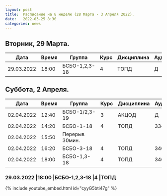 ```yaml
---
layout: post
title:  Расписание на 8 неделю (28 Марта - 3 Апреля 2022).
date:   2022-03-25 8:30
categories: news
---
```


## Вторник, 29 Марта.

| Дата          | Время   | Группа        | Курс | Дисциплина  | Аудитория | Материалы |
| ------------- | ------- | ------------- | ---- | ----------- | --------- | --------- |
|29.03.2022     |18:00    |БСБО-1,2,3-18  |4     |ТОПД         |   Д       | [Colab](https://colab.research.google.com/drive/1I6cQ2vGuXJV5DxO8Nlaep1jJif_Q3Mf6?usp=sharing)|


## Суббота, 2 Апреля.

| Дата          | Время   | Группа               | Курс | Дисциплина  | Аудитория | Материалы |
| ------------- | ------- | -------------------- | ---- | ----------- | --------- | --------- |
|02.04.2022     |12:40    |БСБО-1/2,3-19         |3     |АКЦОД        |   Д       |           |
|02.04.2022     |14:20    |БСБО-1-18             |4     |ТОПД         |   334     |           |
|02.04.2022     |15:50    |Перерыв 30мин.        |      |             |           |           |
|02.04.2022     |16:20    |БСБО-3-18             |4     |ТОПД         |   346     |           |
|02.04.2022     |18:00    |БСБО-1,3-18           |4     |ТОПД         |   346     |           |

### 29.03.2022     |18:00    |БСБО-1,2,3-18  |4     |ТОПД
{% include youtube_embed.html id="cyyG5bti47g" %}
